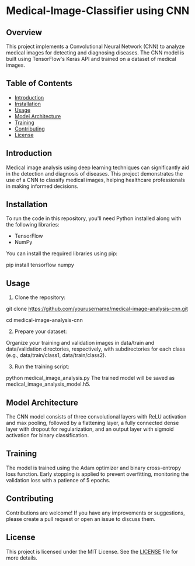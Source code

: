 # Medical-Image-Classifier using CNN

## Overview

This project implements a Convolutional Neural Network (CNN) to analyze medical images for detecting and diagnosing diseases. The CNN model is built using TensorFlow's Keras API and trained on a dataset of medical images.

## Table of Contents

- [Introduction](#introduction)
- [Installation](#installation)
- [Usage](#usage)
- [Model Architecture](#model-architecture)
- [Training](#training)
- [Contributing](#contributing)
- [License](#license)

## Introduction

Medical image analysis using deep learning techniques can significantly aid in the detection and diagnosis of diseases. This project demonstrates the use of a CNN to classify medical images, helping healthcare professionals in making informed decisions.

## Installation

To run the code in this repository, you'll need Python installed along with the following libraries:
- TensorFlow
- NumPy

You can install the required libraries using pip:

pip install tensorflow numpy

## Usage
1. Clone the repository:

git clone https://github.com/yourusername/medical-image-analysis-cnn.git

cd medical-image-analysis-cnn

2. Prepare your dataset:

Organize your training and validation images in data/train and data/validation directories, respectively, with subdirectories for each class (e.g., data/train/class1, data/train/class2).

3. Run the training script:

python medical_image_analysis.py
The trained model will be saved as medical_image_analysis_model.h5.

## Model Architecture
The CNN model consists of three convolutional layers with ReLU activation and max pooling, followed by a flattening layer, a fully connected dense layer with dropout for regularization, and an output layer with sigmoid activation for binary classification.

## Training
The model is trained using the Adam optimizer and binary cross-entropy loss function. Early stopping is applied to prevent overfitting, monitoring the validation loss with a patience of 5 epochs.

## Contributing
Contributions are welcome! If you have any improvements or suggestions, please create a pull request or open an issue to discuss them.

## License
This project is licensed under the MIT License. See the [LICENSE](https://github.com/JaCar-868/Disease-Progression/blob/main/LICENSE) file for more details.
